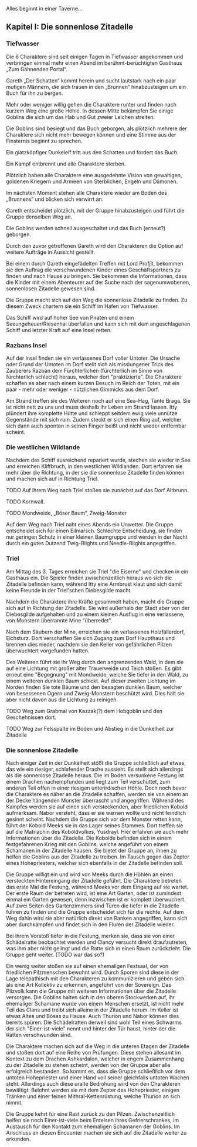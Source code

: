 Alles beginnt in einer Taverne...

## Kapitel I: Die sonnenlose Zitadelle

### Tiefwasser

Die 6 Charaktere sind seit einigen Tagen in Tiefwasser angekommen und verbringen einmal mehr einen Abend im berühmt-berüchtigten Gasthaus „Zum Gähnenden Portal“.

Gareth „Der Schatten“ kommt herein und sucht lautstark nach ein paar mutigen Männern, die sich trauen in den „Brunnen“ hinabzusteigen um ein Buch für ihn zu bergen.

Mehr oder weniger willig gehen die Charaktere runter und finden nach kurzem Weg eine große Höhle. In dessen Mitte bekämpfen Sie einige Goblins die sich um das Hab und Gut zweier Leichen streiten.

Die Goblins sind besiegt und das Buch geborgen, als plötzlich mehrere der Charaktere sich nicht mehr bewegen können und eine Stimme aus der Finsternis beginnt zu sprechen.

Ein glatzköpfiger Dunkelelf tritt aus den Schatten und fordert das Buch.

Ein Kampf entbrennt und alle Charaktere sterben.

Plötzlich haben alle Charaktere eine ausgedehnte Vision von gewaltigen, goldenen Kriegern und Armeen von Sterblichen, Engeln und Dämonen.

Im nächsten Moment stehen alle Charaktere wieder am Boden des „Brunnens“ und blicken sich verwirrt an.

Gareth entscheidet plötzlich, mit der Gruppe hinabzusteigen und führt die Gruppe denselben Weg an.

Die Goblins werden schnell ausgeschaltet und das Buch (erneut?) geborgen.

Durch den zuvor getroffenen Gareth wird den Charakteren die Option auf weitere Aufträge in Aussicht gestellt.

Bei einem durch Gareth eingefädelten Treffen mit Lord Profjît, bekommen sie den Auftrag die verschwundenen Kinder eines Geschäftspartners zu finden und nach Hause zu bringen. Sie bekommen die Informationen, dass die Kinder mit einem Abenteurer auf der Suche nach der sagenumwobenen, sonnenlosen Zitadelle gewesen sind.

Die Gruppe macht sich auf den Weg die sonnenlose Zitadelle zu finden. Zu diesem Zweck chartern sie ein Schiff im Hafen von Tiefwasser.

Das Schiff wird auf hoher See von Piraten und einem Seeungeheuer/Riesenhai überfallen und kann sich mit dem angeschlagenen Schiff und letzter Kraft auf eine Insel retten.

### Razbans Insel

Auf der Insel finden sie ein verlassenes Dorf voller Untoter. Die Ursache oder Grund der Untoten im Dorf stellt sich als misslungener Trick des Zauberers Razban dem Fürchterlichen (fürchterlich im Sinne von fürchterlich schlecht) heraus, welcher dort "praktizierte". Die Charaktere schaffen es aber nach einem kurzen Besuch im Reich der Toten, mit ein paar - mehr oder weniger - nützlichen Gimmicks aus dem Dorf.

Am Strand treffen sie des Weiteren noch auf eine Sea-Hag, Tante Braga. Sie ist nicht nett zu uns und muss deshalb ihr Leben am Strand lassen. Itty plündert ihre komplette Hütte und schleppt seitdem ewig viele unnütze Gegenstände mit sich rum. Zudem steckt er sich einen Ring auf, welcher sich dann auch spontan in seinen Finger beißt und nicht wieder entfernbar scheint.

### Die westlichen Wildlande

Nachdem das Schiff ausreichend repariert wurde, stechen sie wieder in See und erreichen Kliffbruch, in den westlichen Wildlanden. Dort erfahren sie mehr über die Richtung, in der sie die sonnenlose Zitadelle finden können und machen sich auf in Richtung Triel.

<span class="todo">TODO</span> Auf ihrem Weg nach Triel stoßen sie zunächst auf das Dorf Altbrunn.

<span class="todo">TODO</span> Kornwall.

<span class="todo">TODO</span> Mondweide, „Böser Baum“, Zweig-Monster

Auf dem Weg nach Triel naht eines Abends ein Unwetter. Die Gruppe entscheidet sich für einen Eilmarsch. Schlechte Entscheidung, sie finden nur geringen Schutz in einer kleinen Baumgruppe und werden in der Nacht durch ein gutes Dutzend Twig-Blights und Needle-Blights angegriffen.

### Triel

Am Mittag des 3. Tages erreichen sie Triel "die Eiserne" und checken in ein Gasthaus ein. Die Spieler finden zwischenzeitlich heraus wo sich die Zitadelle befinden kann, während Itty eine Armbrust klaut und sich damit keine Freunde in der Triel'schen Diebesgilde macht.

Nachdem die Charaktere ihre Kräfte gesammelt haben, macht die Gruppe sich auf in Richtung der Zitadelle. Sie wird außerhalb der Stadt aber von der Diebesgilde aufgehalten und zu einem kleinen Ausflug in eine verlassene, von Monstern überrannte Mine "überredet". 

Nach dem Säubern der Mine, erreichen sie ein verlassenes Holzfällerdorf, Eichsturz. Dort verschaffen Sie sich Zugang zum Dorf Haupthaus und brennen dies nieder, nachdem sie den Keller von gefährlichen Pilzen überwuchtert vorgefunden hatten.

Des Weiteren führt sie ihr Weg durch den angrenzenden Wald, in dem sie auf eine Lichtung mit großer alter Trauerweide und Teich stoßen. Es gibt erneut eine "Begegnung" mit Mondweide, welche Sie tiefer in den Wald, zu einem weiteren dunklen Baum schickt. Auf dieser zweiten Lichtung im Norden finden Sie tote Bäume und den besagten dunklen Baum, welcher von besessenen Ogern und Zweig-Monstern beschützt wird. Dies hält sie aber nicht davon aus die Lichtung zu reinigen.

<span class="todo">TODO</span> Weg zum Grabmal von Kazzak(?) dem Hobgoblin und den Geschehnissen dort.

<span class="todo">TODO</span> Weg zur Felsspalte im Boden und Abstieg in die Dunkelheit zur Zitadelle

### Die sonnenlose Zitadelle

Nach einiger Zeit in der Dunkelheit stößt die Gruppe schließlich auf etwas, das wie ein riesiger, schlafender Drache aussieht. Es stellt sich allerdings als die sonnenlose Zitadelle heraus. Die im Boden versunkene Festung ist einem Drachen nachempfunden und liegt zum Teil verschüttet, zum anderen Teil offen in einer riesigen unterirdischen Höhle. Doch noch bevor die Charaktere es näher an die Zitadelle schaffen, werden sie von einem an der Decke hängenden Monster überrascht und angegriffen. Während des Kampfes werden sie auf einen sich versteckenden, aber friedlichen Kobold aufmerksam. Nabor versteht, dass er sie warnen wollte und nicht feindlich gesinnt scheint. Nachdem die Gruppe sich vor dem Monster retten kann, führt der Kobold Meeks sie in das Lager seines Stammes. Dort treffen sie auf die Matriachin des Koboldvolkes, Yusdrayl. Hier erfahren sie auch mehr Informationen über die Zitadelle. Die Kobolde befinden sich in einem festgefahrenen Krieg mit den Goblins, welche angeführt von einem Schamanen in der Zitadelle hausen. Sie bietet der Gruppe an, ihnen zu helfen die Goblins aus der Zitadelle zu treiben. Im Tausch gegen das Zepter eines Hohepriesters, welcher sich ebenfalls in der Zitadelle befinden soll.

Die Gruppe willigt ein und wird von Meeks durch die Höhlen an einen versteckten Hintereingang der Zitadelle geführt. Die Charaktere betreten das erste Mal die Festung, während Meeks vor dem Eingang auf sie wartet. Der erste Raum der betreten wird, ist eine Art Garten, oder ist zumindest einmal ein Garten gewesen, denn inzwischen ist er komplett überwuchert. Auf zwei Seiten des Gartenzimmers sind Türen die tiefer in die Zitadelle führen zu finden und die Gruppe entscheidet sich für die rechte. Auf dem Weg dahin wird sie aber natürlich direkt von Ranken angegriffen, kann sich aber durchkämpfen und findet sich in den Fluren der Zitadelle wieder.

Bei ihrem Vorstoß tiefer in die Festung, merken sie, dass sie von einer Schädelratte beobachtet werden und Clancy versucht direkt draufzutreten, was ihm aber nicht gelingt und die Ratte sich in einen Raum zurückzieht. Die Gruppe geht weiter. (<span class="todo">TODO</span> war das so?)

Ein wenig weiter stoßen sie auf einen ehemaligen Festsaal, der von friedlichen Pilzmenschen bewohnt wird. Durch Sporen sind diese in der Lage telepathisch mit den Charakteren zu kommunizieren und geben sich als eine Art Kollektiv zu erkennen, angeführt von der Sovereign. Das Pilzvolk kann die Gruppe mit weiteren Informationen über die Zitadelle versorgen. Die Goblins halten sich in den oberen Stockwerken auf, ihr ehemaliger Schamane wurde von einem Menschen ersetzt, ist nicht mehr Teil des Clans und treibt sich alleine in der Zitadelle herum. Im Keller ist etwas Altes und Böses zu Hause. Auch Thurion und Nabor können dies bereits spüren. Die Schädelratten derweil sind wohl Teil eines Schwarms der sich "Einer-ist-viele" nennt und hinter der Tür haust, hinter der die Ratten verschwunden sind.

Die Charaktere machen sich auf die Weg in die unteren Etagen der Zitadelle und stoßen dort auf eine Reihe von Prüfungen. Diese stehen allesamt im Kontext zu dem Drachen Ashkardalon, welcher in engem Zusammenhang zu der Zitadelle zu stehen scheint, werden von der Gruppe aber alle erfolgreich bestanden. So kommt es, dass die Gruppe schließlich vor dem untoten Hohepriester und einer Hand voll seiner gleichfalls untoten Wachen steht. Allerdings auch diese uralte Bedrohung wird von den Charakteren bewältigt. Belohnt werden sie mit dem Zepter des Hohepriester, einigen Tränken und einer feinen Mithral-Kettenrüstung, welche Thurion an sich nimmt. 

Die Gruppe kehrt für eine Rast zurück zu den Pilzen. Zwischenzeitlich helfen sie noch Einer-ist-viele beim Enteisen ihres Gefrierschrankes, im Austausch für den Kontakt zum ehemaligen Schamanen der Goblins. Im Anschluss an diesen Encounter machen sie sich auf die Zitadelle weiter zu erkunden.

